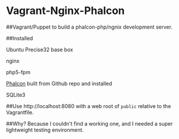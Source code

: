 Vagrant-Nginx-Phalcon
=====================

##Vagrant/Puppet to build a phalcon-php/ngnix development server.

##Installed

Ubuntu Precise32 base box

nginx

php5-fpm

[Phalcon](http://phalconphp.com) built from Github repo and installed

SQLite3


##Use
http://localhost:8080 with a web root of `public` relative to the Vagrantfile.

##Why?
Because I couldn't find a working one, and I needed a super lightweight testing environment.

